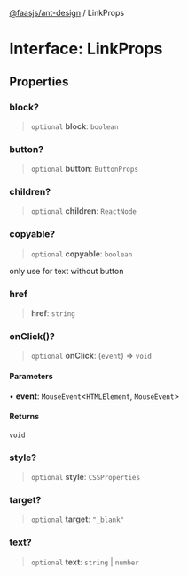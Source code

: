[@faasjs/ant-design](../README.md) / LinkProps

# Interface: LinkProps

## Properties

### block?

> `optional` **block**: `boolean`

### button?

> `optional` **button**: `ButtonProps`

### children?

> `optional` **children**: `ReactNode`

### copyable?

> `optional` **copyable**: `boolean`

only use for text without button

### href

> **href**: `string`

### onClick()?

> `optional` **onClick**: (`event`) => `void`

#### Parameters

• **event**: `MouseEvent`\<`HTMLElement`, `MouseEvent`\>

#### Returns

`void`

### style?

> `optional` **style**: `CSSProperties`

### target?

> `optional` **target**: `"_blank"`

### text?

> `optional` **text**: `string` \| `number`
